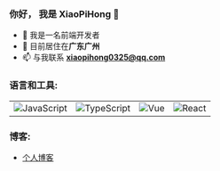 ### 你好， 我是 XiaoPiHong 👋

- 📕 我是一名前端开发者
- 📍 目前居住在**广东广州**
- 📫 与我联系 **xiaopihong0325@qq.com**

### 语言和工具:

<table style="table-layout: auto; border-collapse: collapse;">
  <tr>
    <td><span><img alt="JavaScript" src="https://img.shields.io/badge/JavaScript-E34F26?style=social&logo=javascript&color=333333"/></span></td>
    <td><span><img alt="TypeScript" src="https://img.shields.io/badge/TypeScript-E34F26?style=social&logo=typescript&color=333333"/></span></td>
    <td><span><img alt="Vue" src="https://img.shields.io/badge/Vue-E34F26?style=social&logo=vuedotjs&color=333333"/></span></td>
    <td><span><img alt="React" src="https://img.shields.io/badge/React-E34F26?style=social&logo=react&color=333333"/></span></td>
  </tr>
</table>

### 博客:

- [个人博客](https://xiaopihong.github.io/myBlog/)
